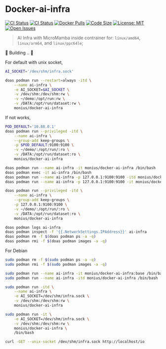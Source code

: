 # Docker-ai-infra

[![CI Status](https://github.com/AUTOM77/Docker-ai-infra/workflows/build/badge.svg)](https://github.com/AUTOM77/Docker-ai-infra/actions?query=workflow:build)
[![CI Status](https://github.com/AUTOM77/Docker-ai-infra/workflows/verify/badge.svg)](https://github.com/AUTOM77/Docker-ai-infra/actions?query=workflow:verify)
[![Docker Pulls](https://flat.badgen.net/docker/pulls/monius/docker-ai-infra)](https://hub.docker.com/r/monius/docker-ai-infra)
[![Code Size](https://img.shields.io/github/languages/code-size/AUTOM77/Docker-ai-infra)](https://github.com/AUTOM77/Docker-ai-infra)
[![License: MIT](https://img.shields.io/badge/License-MIT-blue.svg)](./LICENSE)
[![Open Issues](https://img.shields.io/github/issues/AUTOM77/Docker-ai-infra)](https://github.com/AUTOM77/Docker-ai-infra/issues)

> AI Infra with MicroMamba inside contrainer for: `linux/amd64`, `linux/arm64`, and `linux/ppc64le`;

🚧 Building .. 🚧

For default with unix socket,
```bash
AI_SOCKET='/dev/shm/infra.sock'

doas podman run --restart=always -itd \
    --name ai-infra \
    -e AI_SOCKET=$AI_SOCKET \
    -v /dev/shm:/dev/shm:rw \
    -v ~/demo:/opt/run:rw \
    -v /DATA:/opt/run/dataset:rw \
    monius/docker-ai-infra
```

If not works,
```bash
POD_DEFAULT='10.88.0.1'
doas podman run --privileged -itd \
    --name ai-infra \
    --group-add keep-groups \
    -p $POD_DEFAULT:9100:9100 \
    -v ~/demo/:/opt/run/:ro \
    -v /DATA:/opt/run/dataset:ro \
    monius/docker-ai-infra
```

```bash
doas podman run --name ai-infra -it monius/docker-ai-infra /bin/bash
doas podman exec -it ai-infra /bin/bash
doas podman run --name ai-infra -p 127.0.0.1:9100:9100 -itd monius/docker-ai-infra
doas podman run --name ai-infra -p 127.0.0.1:9100:9100 -it monius/docker-ai-infra /bin/bash

doas podman run --privileged -itd \
    --name ai-infra \
    --group-add keep-groups \
    -p 127.0.0.1:9100:9100 \
    -v ~/demo/:/opt/run/:ro \
    -v /DATA:/opt/run/dataset:ro \
    monius/docker-ai-infra

doas podman logs ai-infra
doas podman inspect -f '{{.NetworkSettings.IPAddress}}' ai-infra
doas podman rm -f $(doas podman ps -a -q)
doas podman rmi -f $(doas podman images -a -q)
```

For Debian
```bash
sudo podman rm -f $(sudo podman ps -a -q)
sudo podman rmi -f $(sudo podman images -a -q)

sudo podman run --name ai-infra -it monius/docker-ai-infra:base /bin/bash
sudo podman run --name ai-infra -itd monius/docker-ai-infra /bin/bash

sudo podman run -itd \
    --name ai-infra \
    -e AI_SOCKET=/dev/shm/infra.sock \
    -v /dev/shm:/dev/shm:rw \
    monius/docker-ai-infra

sudo podman run -it \
    -e AI_SOCKET=/dev/shm/infra.sock \
    -v /dev/shm:/dev/shm:rw \
    monius/docker-ai-infra \
    /bin/bash

curl -GET --unix-socket /dev/shm/infra.sock http://localhost/io
```